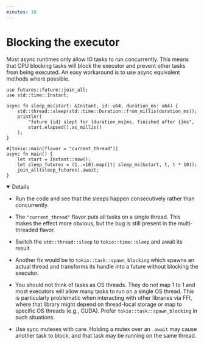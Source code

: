 ```yaml
---
minutes: 10
---
```


# Blocking the executor

Most async runtimes only allow IO tasks to run concurrently. This means that CPU
blocking tasks will block the executor and prevent other tasks from being
executed. An easy workaround is to use async equivalent methods where possible.

```rust,editable,compile_fail
use futures::future::join_all;
use std::time::Instant;

async fn sleep_ms(start: &Instant, id: u64, duration_ms: u64) {
    std::thread::sleep(std::time::Duration::from_millis(duration_ms));
    println!(
        "future {id} slept for {duration_ms}ms, finished after {}ms",
        start.elapsed().as_millis()
    );
}

#[tokio::main(flavor = "current_thread")]
async fn main() {
    let start = Instant::now();
    let sleep_futures = (1..=10).map(|t| sleep_ms(&start, t, t * 10));
    join_all(sleep_futures).await;
}
```

<details open="true">

- Run the code and see that the sleeps happen consecutively rather than
  concurrently.

- The `"current_thread"` flavor puts all tasks on a single thread. This makes
  the effect more obvious, but the bug is still present in the multi-threaded
  flavor.

- Switch the `std::thread::sleep` to `tokio::time::sleep` and await its result.

- Another fix would be to `tokio::task::spawn_blocking` which spawns an actual
  thread and transforms its handle into a future without blocking the executor.

- You should not think of tasks as OS threads. They do not map 1 to 1 and most
  executors will allow many tasks to run on a single OS thread. This is
  particularly problematic when interacting with other libraries via FFI, where
  that library might depend on thread-local storage or map to specific OS
  threads (e.g., CUDA). Prefer `tokio::task::spawn_blocking` in such situations.

- Use sync mutexes with care. Holding a mutex over an `.await` may cause another
  task to block, and that task may be running on the same thread.

</details>
